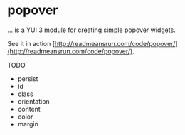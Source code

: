 # popover

... is a YUI 3 module for creating simple popover widgets.

See it in action [http://readmeansrun.com/code/popover/](http://readmeansrun.com/code/popover/).

TODO

* persist
* id
* class
* orientation
* content
* color
* margin

